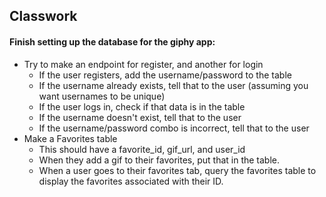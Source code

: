 ## Classwork

#### Finish setting up the database for the giphy app:

- Try to make an endpoint for register, and another for login
    - If the user registers, add the username/password to the table
    - If the username already exists, tell that to the user (assuming you want usernames to be unique)
    - If the user logs in, check if that data is in the table
    - If the username doesn't exist, tell that to the user
    - If the username/password combo is incorrect, tell that to the user
- Make a Favorites table
    - This should have a favorite_id, gif_url, and user_id
    - When they add a gif to their favorites, put that in the table.
    - When a user goes to their favorites tab, query the favorites table to display the favorites associated with their ID.